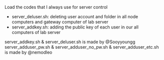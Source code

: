 Load the codes that I always use for server control
* server_deluser.sh: deleting user account and folder in all node computers and gateway computer of lab server
* server_addkey.sh: adding the public key of each user in our all computers of lab server

server_addkey.sh & server_deluser.sh is made by @Sooyyoungg      
server_adduser_pw.sh & server_adduser_no_pw.sh & server_adduser_etc.sh is made by @nemodleo
